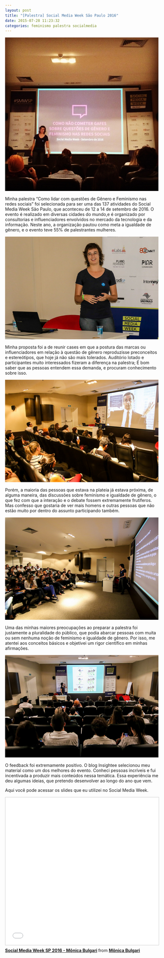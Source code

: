 ```yaml
---
layout: post
title: "[Palestra] Social Media Week São Paulo 2016"
date: 2015-07-28 11:23:32
categories: feminismo palestra socialmedia
---
```

![SMW10](https://raw.githubusercontent.com/monicabulgari/monicabulgari.github.io/master/images/smw10.jpg)

Minha palestra “Como lidar com questões de Gênero e Feminismo nas redes sociais” foi selecionada para ser uma das 137 
atividades do Social Media Week São Paulo, que aconteceu de 12 a 14 de setembro de 2016. O evento é realizado em diversas 
cidades do mundo,e é organizado por consultorias e influenciadores envolvidos no mercado da tecnologia e da informação. 
Neste ano, a organização pautou como meta a igualdade de gênero, e o evento teve 55% de palestrantes mulheres.

![SMW04](https://raw.githubusercontent.com/monicabulgari/monicabulgari.github.io/master/images/smw04.jpg)

Minha proposta foi a de reunir cases em que a postura das marcas ou influenciadores em relação à questão de gênero 
reproduzisse preconceitos e estereótipos, que hoje já não são mais tolerados. Auditório lotado  e participantes muito 
interessados fizeram a diferença na palestra; É bom saber que as pessoas entendem essa demanda, e procuram conhecimento 
sobre isso.

![SMW06](https://raw.githubusercontent.com/monicabulgari/monicabulgari.github.io/master/images/smw06.jpg)

Porém, a maioria das pessoas que estava na plateia já estava próxima, de alguma maneira,  das discussões sobre feminismo e 
igualdade de gênero, o que fez com que a interação e o debate fossem extremamente frutíferos. Mas confesso que gostaria de 
ver mais homens e outras pessoas que não estão muito por dentro do assunto participando também.

![SMW01](https://raw.githubusercontent.com/monicabulgari/monicabulgari.github.io/master/images/smw01.jpg)

Uma das minhas maiores preocupações ao preparar a palestra foi justamente a pluralidade do público, que podia abarcar pessoas 
com muita ou sem nenhuma noção de feminismo e igualdade de gênero. Por isso, me atentei aos conceitos básicos e objetivei um 
rigor científico em minhas afirmações.

![SMW03](https://raw.githubusercontent.com/monicabulgari/monicabulgari.github.io/master/images/smw03.jpg)


O feedback foi extremamente positivo. O blog Insightee selecionou meu material como um dos melhores do evento. 
Conheci pessoas incríveis e fui incentivada a produzir mais conteúdos nessa temática. Essa experiência me deu algumas
ideias, que pretendo desenvolver ao longo do ano que vem.

Aqui você pode acessar os slides que eu utilizei no Social Media Week.
<iframe src="//www.slideshare.net/slideshow/embed_code/key/HWk0G1pxuzpU1N" width="595" height="485" frameborder="0" marginwidth="0" marginheight="0" scrolling="no" style="border:1px solid #CCC; border-width:1px; margin-bottom:5px; max-width: 100%;" allowfullscreen> </iframe> <div style="margin-bottom:5px"> <strong> <a href="//www.slideshare.net/MnicaBulgari/social-media-week-sp-2016-mnica-bulgari" title="Social Media Week SP 2016 - Mônica Bulgari" target="_blank">Social Media Week SP 2016 - Mônica Bulgari</a> </strong> from <strong><a target="_blank" href="//www.slideshare.net/MnicaBulgari">Mônica Bulgari</a></strong> 
</div>
